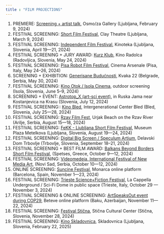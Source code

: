 ```yaml
---
title : "FILM PROJECTIONS"
---
```


1. PREMIERE: <a href="https://www.osmoza.si/index.php/dogodek/nejc-trampuz-zakoreninjeno-v-kodi">Screening + artist talk</a>, Osmo/za Gallery (Ljubljana, February 9, 2024)
2. FESTIVAL SCREENING: <a href="https://www.instagram.com/p/C3-sLdUIfUq/">Short Film Festival</a>, Clay Theatre (Ljubljana, March 9, 2024)
3. FESTIVAL SCREENING: <a href="https://www.jskd.si/film-in-video/prireditve_film/fnf_2024/uvod_fnf_2024.htm">Independent Film Festival</a>, Kinoteka (Ljubljana, Slovenia, April 19—21, 2024) 
4. FESTIVAL SCREENING + JURY AWARD: <a href="https://kurzklub.com/">Kurz Klub</a>, Kino Radolca (Radovljica, Slovenia, May 24, 2024)
5. FESTIVAL SCREENING: <a href="https://pisarobotfilmfestival.com/">Pisa Robot Film Festival</a>, Cinema Arsenale (Pisa, Italy, May 24–26, 2024)
6. SCREENING + EXHIBITION: <a href="https://urbanbug.net/desavanje/generisane-buducnosti-2024-05-30">Generisane Budućnosti</a>, Kvaka 22 (Belgrade, Serbia, May 30, 2024)
7. FESTIVAL SCREENING: <a href="https://kinootok.org">Kino Otok / Isola Cinema</a>, outdoor screening (Isola, Slovenia, June 5–9, 2024)
8. SCREENING + EVENT: <a href="https://www.go2025.eu/sl/whats-up/dogodki/astrotop-x-med-astronomijo-umetnostjo-in-ekologijo/">Astrotop_X (art-sci event)</a>, in Ruska Jama near Kostanjevica na Krasu (Slovenia, July 12, 2024)
9. FESTIVAL SCREENING:: <a href="https://kinobled.com/shorts-2/">Kino Bled</a>, Intergenerational Center Bled (Bled, Slovenia, July 25—28, 2024)
10. FESTIVAL SCREENING: <a href="https://www.rzavmojareka.org.rs/2024/08/14/program-rzav-film-fest-a/">Rzav Film Fest</a>, Urjak Beach on the Rzav River (Arilje, Serbia, August 15—18, 2024)
11. FESTIVAL SCREENING: <a href="https://fekk.si/festival/fekk-2024/urnik/">FeKK - Ljubljana Short Film Festival</a>,  Museum Plaza Metelkova (Ljubljana, Slovenia, August 19—24, 2024)
12. FESTIVAL SCREENING: <a href="https://digitalbigscreen.si/wp21/">Digital Big Screen / Speculum Artium</a>, Delavski Dom Trbovlje (Trbovlje, Slovenia, September 18–21, 2024)
13. FESTIVAL SCREENING + BEST FILM AWARD: <a href="https://www.balkansbeyondborders.eu/awards-conclusion-15th-balkans-beyond-borders-short-film-festival/">Balkans Beyond Borders Short Film Festival</a>, (Spetses, Greece, October 9—12, 2024)
14. FESTIVAL SCREENING: <a href="https://videomedeja.org/category/projekcije-2024/">Videomedeja, International Festival of New Media Art</a>, (Novi Sad, Serbia, October 10—12, 2024)
15. ONLINE SCREENING: <a href="https://www.suncinefest.com/en/film/1813/rooted-in-code/">Suncine Festival</a>, Monarca online platform (Barcelona, Spain, November 1—23, 2024)
16. FESTIVAL SCREENING: <a href="https://www.sciencefictionfestival.org/en/2024-tsff/">Trieste Science+Fiction Festival</a>, La Cappella Underground / Sci-Fi Dome in public space (Trieste, Italy, October 29 — November 3, 2024)
17. FESTIVAL SCREENING & ONLINE SCREENING: <a href="https://ikonotv.art/Arts/4149/rooted-in-code">ArtSpeaksOut event during COP29</a>, Beteve online platform (Baku, Azerbaijan, November 11—22, 2024)
18. FESTIVAL SCREENING: <a href="http://www.kd-sticna.si/?p=1979">Festival Stična</a>, Stična Cultural Center (Stična, Slovenia, November 28, 2024)
19. FESTIVAL SCREENING: <a href="https://www.jskd.si/film-in-video/kino_skladovnica/uvod_kino_skladovnica.htm">Kino Skladovnica</a>, Skladovnica (Ljubljana, Slovenia, February 22, 2025)
